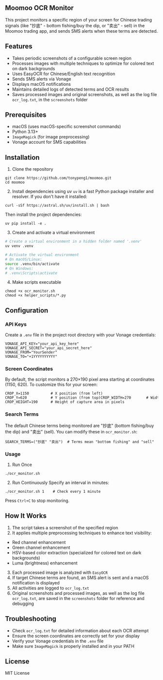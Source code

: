 ## Moomoo OCR Monitor
This project monitors a specific region of your screen for Chinese trading signals (like "抄底" - bottom fishing/buy the dip, or "卖出" - sell) in the Moomoo trading app, and sends SMS alerts when these terms are detected.

## Features
- Takes periodic screenshots of a configurable screen region
- Processes images with multiple techniques to optimize for colored text on dark backgrounds
- Uses EasyOCR for Chinese/English text recognition
- Sends SMS alerts via Vonage
- Displays macOS notifications
- Maintains detailed logs of detected terms and OCR results
- Saves processed images and original screenshots, as well as the log file `ocr_log.txt`, in the `screenshots` folder

## Prerequisites
- macOS (uses macOS-specific screenshot commands)
- Python 3.13+
- `ImageMagick` (for image preprocessing)
- Vonage account for SMS capabilities

## Installation
1. Clone the repository
```
git clone https://github.com/tonypeng1/moomoo.git
cd moomoo
```

2. Install dependencies using uv
`uv` is a fast Python package installer and resolver. If you don't have it installed:
```
curl -sSf https://astral.sh/uv/install.sh | bash
```

Then install the project dependencies:
```
uv pip install -e .
```

3. Create and activate a virtual environment

```bash
# Create a virtual environment in a hidden folder named '.venv'
uv venv .venv

# Activate the virtual environment
# On macOS/Linux:
source .venv/bin/activate
# On Windows:
# .venv\Scripts\activate
```

4. Make scripts executable
```
chmod +x ocr_monitor.sh
chmod +x helper_scripts/*.py
```

## Configuration
### API Keys
Create a `.env` file in the project root directory with your Vonage credentials:
```
VONAGE_API_KEY="your_api_key_here"
VONAGE_API_SECRET="your_api_secret_here"
VONAGE_FROM="YourSender"
VONAGE_TO="+1YYYYYYYYYY"
```

### Screen Coordinates
By default, the script monitors a 270×190 pixel area starting at coordinates (1150, 620). To customize this for your screen:
```
CROP_X=1150          # X position (from left)
CROP_Y=620           # Y position (from top)CROP_WIDTH=270       # Width of capture area in pixels
CROP_HEIGHT=190      # Height of capture area in pixels
```

### Search Terms
The default Chinese terms being monitored are "抄底" (bottom fishing/buy the dip) and "卖出" (sell). You can modify these in `ocr_monitor.sh`:
```
SEARCH_TERMS=("抄底" "卖出")  # Terms mean "bottom fishing" and "sell"
```

### Usage
1. Run Once
```
./ocr_monitor.sh
```

2. Run Continuously
Specify an interval in minutes:
```
./ocr_monitor.sh 1    # Check every 1 minute
```
Press `Ctrl+C` to stop monitoring.

## How It Works
1. The script takes a screenshot of the specified region
2. It applies multiple preprocessing techniques to enhance text visibility:
- Red channel enhancement
- Green channel enhancement
- HSV-based color extraction (specialized for colored text on dark backgrounds)
- Luma (brightness) enhancement
3. Each processed image is analyzed with `EasyOCR`
4. If target Chinese terms are found, an SMS alert is sent and a macOS notification is displayed
5. All activities are logged to `ocr_log.txt`
6. Original screenshots and processed images, as well as the log file `ocr_log.txt`, are saved in the `screenshots` folder for reference and debugging

## Troubleshooting
- Check `ocr_log.txt` for detailed information about each OCR attempt
- Ensure the screen coordinates are correctly set for your display
- Verify your Vonage credentials in the `.env` file
- Make sure `ImageMagick` is properly installed and in your PATH

## License
MIT License